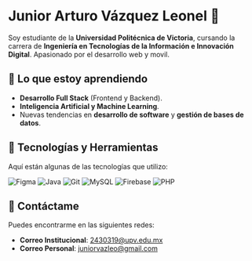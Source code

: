 # Junior Arturo Vázquez Leonel 👋

Soy estudiante de la **Universidad Politécnica de Victoria**, cursando la carrera de **Ingeniería en Tecnologías de la Información e Innovación Digital**. Apasionado por el desarrollo web y movil.

## 🌱 Lo que estoy aprendiendo

- **Desarrollo Full Stack** (Frontend y Backend).
- **Inteligencia Artificial y Machine Learning**.
- Nuevas tendencias en **desarrollo de software** y **gestión de bases de datos**.

## 🔧 Tecnologías y Herramientas

Aquí están algunas de las tecnologías que utilizo:

![Figma](https://skillicons.dev/icons/figma.svg) ![Java](https://skillicons.dev/icons/java.svg) ![Git](https://skillicons.dev/icons/git.svg) ![MySQL](https://skillicons.dev/icons/mysql.svg) ![Firebase](https://skillicons.dev/icons/firebase.svg) ![PHP](https://skillicons.dev/icons/php.svg)

## 💬 Contáctame

Puedes encontrarme en las siguientes redes:

- **Correo Institucional**: 2430319@upv.edu.mx
- **Correo Personal**: juniorvazleo@gmail.com
